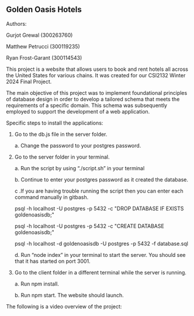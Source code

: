 Golden Oasis Hotels
-

Authors:

Gurjot Grewal (300263760) 

Matthew Petrucci (300119235)

Ryan Frost-Garant (300114543)

This project is a website that allows users to book and rent hotels all across the United States for various chains. It was created for our CSI2132 Winter 2024 Final Project.

The main objective of this project was to implement foundational principles of database design in order to develop a tailored schema that meets the requirements of a specific domain. This schema was subsequently employed to support the development of a web application.

Specific steps to install the applications:

1. Go to the db.js file in the server folder.

    a. Change the password to your postgres password.
   
2. Go to the server folder in your terminal.

    a. Run the script by using “./script.sh” in your terminal
   
   
    b. Continue to enter your postgres password as it created the database.
   
    c .If you are having trouble running the script then you can enter each command manually in gitbash.
   
      psql -h localhost -U postgres -p 5432 -c "DROP DATABASE IF EXISTS goldenoasisdb;"
   
      psql -h localhost -U postgres -p 5432 -c "CREATE DATABASE goldenoasisdb;"
   
      psql -h localhost -d goldenoasisdb -U postgres -p 5432 -f database.sql
   
    d. Run “node index” in your terminal to start the server. You should see that it has started on port 3001.
   
3. Go to the client folder in a different terminal while the server is running.
   
    a. Run npm install.
   
    b. Run npm start. The website should launch.


The following is a video overview of the project:




